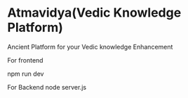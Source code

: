 

  # Atmavidya(Vedic Knowledge Platform)
Ancient  Platform  for your Vedic knowledge Enhancement 

For frontend   

npm run dev

For Backend 
node server.js



